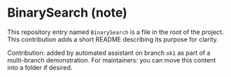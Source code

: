 # BinarySearch (note)

This repository entry named `BinarySearch` is a file in the root of the project. This contribution adds a short README describing its purpose for clarity.

Contribution: added by automated assistant on branch `ok1` as part of a multi-branch demonstration. For maintainers: you can move this content into a folder if desired.
